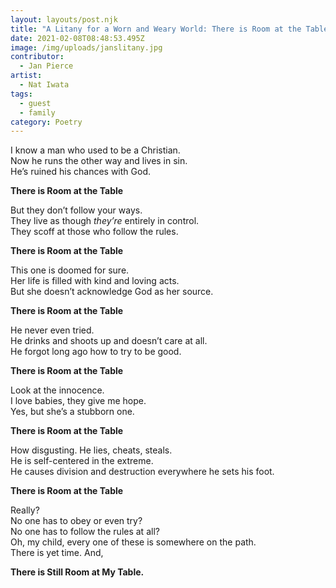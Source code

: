 ```yaml
---
layout: layouts/post.njk
title: "A Litany for a Worn and Weary World: There is Room at the Table"
date: 2021-02-08T08:48:53.495Z
image: /img/uploads/janslitany.jpg
contributor:
  - Jan Pierce
artist:
  - Nat Iwata
tags:
  - guest
  - family
category: Poetry
---
```

I know a man who used to be a Christian.\
Now he runs the other way and lives in sin.\
He’s ruined his chances with God.

**There is Room at the Table**

But they don’t follow your ways.\
They live as though *they’re* entirely in control.\
They scoff at those who follow the rules.

**There is Room at the Table**

This one is doomed for sure. \
Her life is filled with kind and loving acts.\
But she doesn’t acknowledge God as her source.

**There is Room at the Table**

He never even tried.\
He drinks and shoots up and doesn’t care at all.\
He forgot long ago how to try to be good.

**There is Room at the Table**

Look at the innocence.\
I love babies, they give me hope.\
Yes, but she’s a stubborn one.

**There is Room at the Table**

How disgusting. He lies, cheats, steals.\
He is self-centered in the extreme.\
He causes division and destruction everywhere he sets his foot.

**There is Room at the Table**

Really? \
No one has to obey or even try? \
No one has to follow the rules at all? \
Oh, my child, every one of these is somewhere on the path. \
There is yet time. And,

**There is Still Room at My Table.**